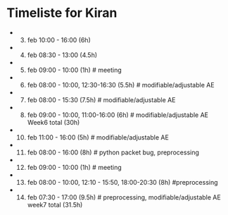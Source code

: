# Timeliste for Kiran

- 3. feb 10:00 - 16:00 (6h)
- 4. feb 08:30 - 13:00 (4.5h)
- 5. feb 09:00 - 10:00 (1h) # meeting
- 6. feb 08:00 - 10:00, 12:30-16:30 (5.5h)  # modifiable/adjustable AE
- 7. feb 08:00 - 15:30 (7.5h)               # modifiable/adjustable AE
- 8. feb 09:00 - 10:00, 11:00-16:00  (6h)   # modifiable/adjustable AE
Week6 total (30h)

- 10. feb 11:00 - 16:00 (5h)    # modifiable/adjustable AE
- 11. feb 08:00 - 16:00 (8h)    # python packet bug, preprocessing
- 12. feb 09:00 - 10:00 (1h)    # meeting
- 13. feb 08:00 - 10:00, 12:10 - 15:50, 18:00-20:30 (8h) #preprocessing
- 14. feb 07:30 - 17:00 (9.5h)  # preprocessing, modifiable/adjustable AE
week7 total (31.5h)